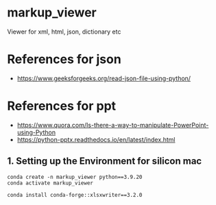 # markup_viewer
Viewer for xml, html, json, dictionary etc 


# References for json
* https://www.geeksforgeeks.org/read-json-file-using-python/

# References for ppt
* https://www.quora.com/Is-there-a-way-to-manipulate-PowerPoint-using-Python
* https://python-pptx.readthedocs.io/en/latest/index.html

## 1. Setting up the Environment for silicon mac 
    conda create -n markup_viewer python==3.9.20
    conda activate markup_viewer 
    
    conda install conda-forge::xlsxwriter==3.2.0
